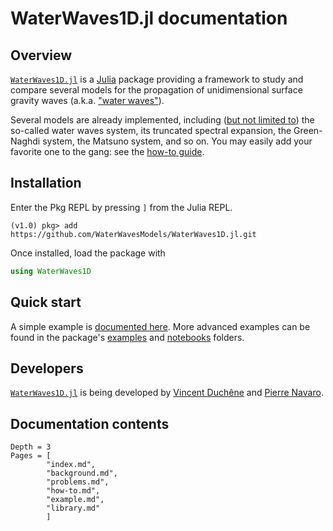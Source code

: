 # WaterWaves1D.jl documentation



## Overview

[`WaterWaves1D.jl`](https://github.com/WaterWavesModels/WaterWaves1D.jl/) is a [Julia](https://julialang.org/) package providing a framework to study and compare several models for the propagation of unidimensional surface gravity waves (a.k.a. ["water waves"](background.md#Water-waves)).

Several models are already implemented, including ([but not limited to](background.md#Models)) the so-called water waves system, its truncated spectral expansion, the Green-Naghdi system, the Matsuno system, and so on. You may easily add your favorite one to the gang: see the [how-to guide](how-to.md#build-your-model).

## Installation

Enter the Pkg REPL by pressing `]` from the Julia REPL.
~~~
(v1.0) pkg> add https://github.com/WaterWavesModels/WaterWaves1D.jl.git
~~~

Once installed, load the package with
```julia
using WaterWaves1D
```

## Quick start

A simple example is [documented here](example.md). More advanced examples can be found in the package's [examples](https://github.com/WaterWavesModels/WaterWaves1D.jl/tree/master/examples) and [notebooks](https://github.com/WaterWavesModels/WaterWaves1D.jl/tree/master/notebooks) folders.


## Developers

[`WaterWaves1D.jl`](https://github.com/WaterWavesModels/WaterWaves1D.jl/) is being developed by [Vincent Duchêne](https://perso.univ-rennes1.fr/vincent.duchene/) and [Pierre Navaro](https://github.com/pnavaro).

## Documentation contents

```@contents
Depth = 3
Pages = [
        "index.md",
        "background.md",
        "problems.md",
        "how-to.md",
        "example.md",
        "library.md"
        ]
```
